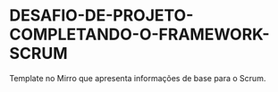 # DESAFIO-DE-PROJETO-COMPLETANDO-O-FRAMEWORK-SCRUM
Template no Mirro que apresenta informações de base para o Scrum.
